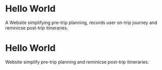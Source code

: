 # Hello World 

A Website simplifying pre-trip planning, records user on-trip journey and reminicse post-trip itineraries.

# Hello World 

Website simplify pre-trip planning and reminicse post-trip itineraries.
